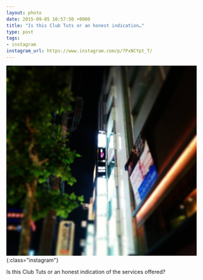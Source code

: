 ```yaml
---
layout: photo
date: 2015-09-05 10:57:50 +0000
title: "Is this Club Tuts or an honest indication…"
type: post
tags:
- instagram
instagram_url: https://www.instagram.com/p/7PxNCYpt_T/
---
```


![Instagram - 7PxNCYpt_T](/img/7PxNCYpt_T.jpg){:class="instagram"}

Is this Club Tuts or an honest indication of the services offered?
